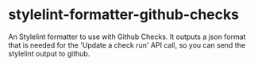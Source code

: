 # stylelint-formatter-github-checks
An Stylelint formatter to use with Github Checks. It outputs a json format that is needed for the 'Update a check run' API call, so you can send the stylelint output to github.
